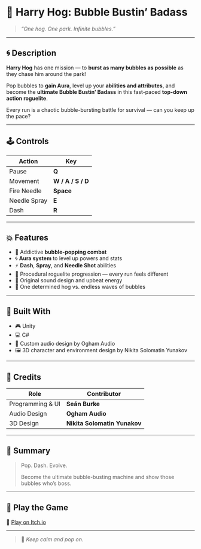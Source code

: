 # 🧼 Harry Hog: Bubble Bustin’ Badass

> *“One hog. One park. Infinite bubbles.”*  

---

## 🌀 Description

**Harry Hog** has one mission — to **burst as many bubbles as possible** as they chase him around the park!  

Pop bubbles to **gain Aura**, level up your **abilities and attributes**, and become the **ultimate Bubble Bustin’ Badass** in this fast-paced **top-down action roguelite**.

Every run is a chaotic bubble-bursting battle for survival — can you keep up the pace?

---

## 🕹️ Controls

| Action | Key |
|--------|-----|
| Pause | **Q** |
| Movement | **W / A / S / D** |
| Fire Needle | **Space** |
| Needle Spray | **E** |
| Dash | **R** |

---

## 💥 Features

- 🧼 Addictive **bubble-popping combat**  
- 🌀 **Aura system** to level up powers and stats  
- ⚡ **Dash**, **Spray**, and **Needle Shot** abilities  
- 🧠 Procedural roguelite progression — every run feels different  
- 🎵 Original sound design and upbeat energy  
- 🐗 One determined hog vs. endless waves of bubbles  

---

## 🧱 Built With

- 🎮 Unity 
- 💻 C#  
- 🎵 Custom audio design by Ogham Audio  
- 🖼️ 3D character and environment design by Nikita Solomatin Yunakov  

---

## 👥 Credits

| Role | Contributor |
|------|--------------|
| Programming & UI | **Seán Burke** |
| Audio Design | **Ogham Audio** |
| 3D Design | **Nikita Solomatin Yunakov** |

---

## 💫 Summary

> Pop. Dash. Evolve.  
>  
> Become the ultimate bubble-busting machine and show those bubbles who’s boss.  

---

## 🧩 Play the Game

🔗 [Play on Itch.io](https://massivemeltmedia.itch.io/harry-hog-is-the-bubble-bustin-badass) 

---

> 🐗 *Keep calm and pop on.*
